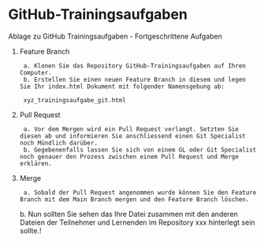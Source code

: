 # GitHub-Trainingsaufgaben

Ablage zu GitHub Trainingsaufgaben - Fortgeschrittene Aufgaben


1. Feature Branch
	
		a. Klonen Sie das Repository GitHub-Trainingsaufgaben auf Ihren Computer.
		b. Erstellen Sie einen neuen Feature Branch in diesem und legen Sie Ihr index.html Dokument mit folgender Namensgebung ab: 
	
		xyz_trainingsaufgabe_git.html

2. Pull Request

		a. Vor dem Mergen wird ein Pull Request verlangt. Setzten Sie diesen ab und informieren Sie anschliessend einen Git Specialist noch Mündlich darüber.
		b. Gegebenenfalls lassen Sie sich von einem GL oder Git Specialist noch genauer den Prozess zwischen einem Pull Request und Merge erklären.
	
3. Merge

		a. Sobald der Pull Request angenommen wurde können Sie den Feature Branch mit dem Main Branch mergen und den Feature Branch löschen.
    b. Nun sollten Sie sehen das Ihre Datei zusammen mit den anderen Dateien der Teilnehmer und Lernenden im Repository xxx hinterlegt sein sollte.!
